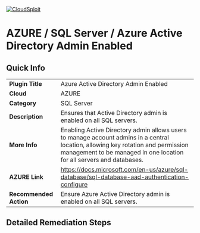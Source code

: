 [![CloudSploit](https://cloudsploit.com/img/logo-new-big-text-100.png "CloudSploit")](https://cloudsploit.com)

# AZURE / SQL Server / Azure Active Directory Admin Enabled

## Quick Info

| | |
|-|-|
| **Plugin Title** | Azure Active Directory Admin Enabled |
| **Cloud** | AZURE |
| **Category** | SQL Server |
| **Description** | Ensures that Active Directory admin is enabled on all SQL servers. |
| **More Info** | Enabling Active Directory admin allows users to manage account admins in a central location, allowing key rotation and permission management to be managed in one location for all servers and databases. |
| **AZURE Link** | https://docs.microsoft.com/en-us/azure/sql-database/sql-database-aad-authentication-configure |
| **Recommended Action** | Ensure Azure Active Directory admin is enabled on all SQL servers. |

## Detailed Remediation Steps





